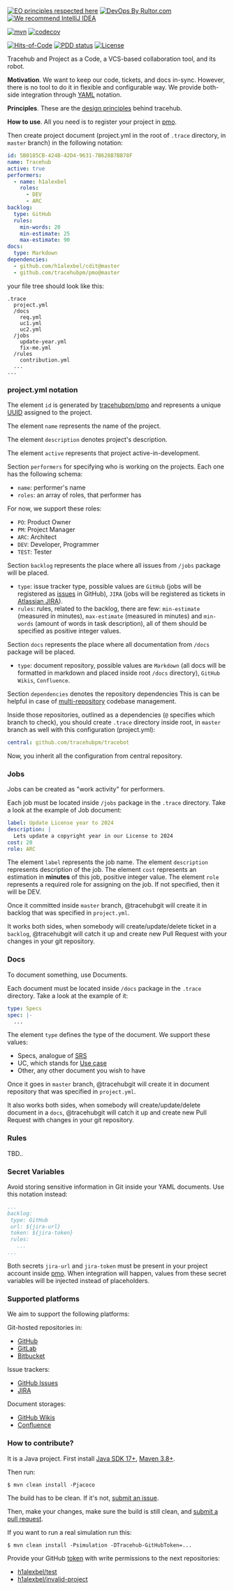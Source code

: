 [![EO principles respected here](https://www.elegantobjects.org/badge.svg)](https://www.elegantobjects.org)
[![DevOps By Rultor.com](http://www.rultor.com/b/trarcehubpm/tracehub)](http://www.rultor.com/p/tracehubpm/tracehub)
[![We recommend IntelliJ IDEA](https://www.elegantobjects.org/intellij-idea.svg)](https://www.jetbrains.com/idea/)

[![mvn](https://github.com/tracehubpm/tracehub/actions/workflows/mvn.yml/badge.svg)](https://github.com/tracehubpm/tracehub/actions/workflows/mvn.yml)
[![codecov](https://codecov.io/gh/tracehubpm/tracehub/graph/badge.svg?token=hXMw1jvPJo)](https://codecov.io/gh/tracehubpm/tracehub)

[![Hits-of-Code](https://hitsofcode.com/github/tracehubpm/tracehub)](https://hitsofcode.com/view/github/tracehubpm/tracehub)
[![PDD status](http://www.0pdd.com/svg?name=tracehubpm/tracehub)](http://www.0pdd.com/p?name=tracehubpm/tracehub)
[![License](https://img.shields.io/badge/license-MIT-green.svg)](https://github.com/tracehubpm/tracehub/blob/master/LICENSE.txt)

Tracehub and Project as a Code, a VCS-based collaboration tool, and its robot.

**Motivation**. We want to keep our code, tickets, and docs in-sync.
However, there is no tool to do it in flexible and configurable way.
We provide both-side integration through [YAML](https://yaml.org) notation.

**Principles**. These are the [design principles](https://www.elegantobjects.org/#principles) behind tracehub.

**How to use**. All you need is to register your project in [pmo](https://github.com/tracehubpm/pmo).

Then create project document (project.yml in the root of `.trace` directory, in `master` branch)
in the following notation:

```yaml
id: 5B0185CB-424B-42D4-9631-7B628B7BB78F
name: Tracehub
active: true
performers:
  - name: h1alexbel
    roles:
      - DEV
      - ARC
backlog:
  type: GitHub
  rules:
    min-words: 20
    min-estimate: 25
    max-estimate: 90
docs:
  type: Markdown
dependencies:
  - github.com/h1alexbel/cdit@master
  - github.com/tracehubpm/pmo@master
```

your file tree should look like this:

```text
.trace
  project.yml
  /docs
    req.yml
    uc1.yml
    uc2.yml
  /jobs
    update-year.yml
    fix-me.yml
  /rules
    contribution.yml
  ...
...
```

### project.yml notation

The element `id` is generated by [tracehubpm/pmo](https://github.com/tracehubpm/pmo)
and represents a unique [UUID](https://en.wikipedia.org/wiki/Universally_unique_identifier)
assigned to the project.

The element `name` represents the name of the project.

The element `description` denotes project's description.

The element `active` represents that project active-in-development.

Section `performers` for specifying who is working on the projects.
Each one has the following schema:
* `name`: performer's name
* `roles`: an array of roles, that performer has

For now, we support these roles:
* `PO`: Product Owner
* `PM`: Project Manager
* `ARC`: Architect
* `DEV`: Developer, Programmer
* `TEST`: Tester


Section `backlog` represents the place where all issues from `/jobs` package
will be placed.
* `type`: issue tracker type, possible values are `GitHub`
(jobs will be registered as [issues](https://github.com/features/issues) in GitHub),
`JIRA` (jobs will be registered as tickets in [Atlassian JIRA](https://www.atlassian.com/software/jira)).
* `rules`: rules, related to the backlog, there are few: `min-estimate` (measured in minutes),
`max-estimate` (measured in minutes) and `min-words` (amount of words in task description),
all of them should be specified as positive integer values.

Section `docs` represents the place where all documentation from `/docs` package
will be placed.
* `type`: document repository, possible values are `Markdown`
(all docs will be formatted in markdown and placed inside root `/docs` directory),
`GitHub Wikis`, `Confluence`.

Section `dependencies` denotes the repository dependencies
This is can be helpful in case of [multi-repository](https://www.gitkraken.com/blog/git-multi-repo-vs-git-mono-repo#git-multi-repo-pros-cons) codebase management.

Inside those repositories, outlined as a dependencies (`@` specifies which branch to check),
you should create `.trace` directory inside root, in `master` branch as well
with this configuration (project.yml):

```yaml
central: github.com/tracehubpm/tracebot
```
Now, you inherit all the configuration from central repository.

### Jobs

Jobs can be created as "work activity" for performers.

Each job must be located inside `/jobs` package in the `.trace` directory.
Take a look at the example of Job document:

```yaml
label: Update License year to 2024
description: |
  Lets update a copyright year in our License to 2024
cost: 20
role: ARC
```

The element `label` represents the job name.
The element `description` represents description of the job.
The element `cost` represents an estimation in **minutes** of this job, positive integer value.
The element `role` represents a required role for assigning on the job.
If not specified, then it will be DEV.

Once it committed inside `master` branch, @tracehubgit will create it in backlog that was
specified in `project.yml`.

It works both sides, when somebody will create/update/delete ticket in a `backlog`,
@tracehubgit will catch it up and create new Pull Request with your changes in your git repository.

### Docs

To document something, use Documents.

Each document must be located inside `/docs` package in the `.trace` directory.
Take a look at the example of it:

```yaml
type: Specs
spec: |-
  ...
```

The element `type` defines the type of the document.
We support these values:
* Specs, analogue of [SRS](https://ieeexplore.ieee.org/document/278253)
* UC, which stands for [Use case](https://en.wikipedia.org/wiki/Use_case)
* Other, any other document you wish to have

Once it goes in `master` branch, @tracehubgit will create it in document repository that was
specified in `project.yml`.

It also works both sides, when somebody will create/update/delete document in a `docs`,
@tracehubgit will catch it up and create new Pull Request with changes in your git repository.

### Rules

TBD..

### Secret Variables

Avoid storing sensitive information in Git inside your YAML documents.
Use this notation instead:

```yaml
...
backlog:
 type: GitHub
 url: ${jira-url}
 token: ${jira-token}
 rules:
   ...
...
```

Both secrets `jira-url` and `jira-token` must be present in your project account
inside [pmo](https://github.com/tracehubpm/pmo).
When integration will happen,
values from these secret variables will be injected instead of placeholders.

### Supported platforms

We aim to support the following platforms:

Git-hosted repositories in:
* [GitHub](https://github.com)
* [GitLab](https://gitlab.com)
* [Bitbucket](https://bitbucket.org)

Issue trackers:
* [GitHub Issues](https://github.com/features/issues)
* [JIRA](https://www.atlassian.com/software/jira)

Document storages:
* [GitHub Wikis](https://docs.github.com/en/communities/documenting-your-project-with-wikis/about-wikis)
* [Confluence](https://www.atlassian.com/software/confluence)

### How to contribute?

It is a Java project. First install [Java SDK 17+](https://www.oracle.com/java/technologies/downloads), [Maven 3.8+](https://maven.apache.org).

Then run:

```shell
$ mvn clean install -Pjacoco
```

The build has to be clean. If it's not, [submit an issue](https://github.com/tracehubpm/tracehub/issues).

Then, make your changes, make sure the build is still clean, and [submit a pull request](https://www.yegor256.com/2014/04/15/github-guidelines.html).

If you want to run a real simulation run this:

```shell
$ mvn clean install -Psimulation -DTracehub-GitHubToken=...
```

Provide your GitHub [token](https://github.com/settings/tokens) with write permissions 
to the next repositories:

* [h1alexbel/test](https://github.com/h1alexbel/test)
* [h1alexbel/invalid-project](https://github.com/h1alexbel/invalid-project)
